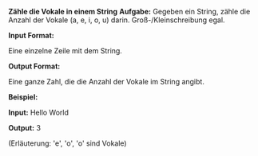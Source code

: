 **Zähle die Vokale in einem String**
**Aufgabe:**
Gegeben ein String, zähle die Anzahl der Vokale (a, e, i, o, u) darin. Groß-/Kleinschreibung egal.

**Input Format:**

Eine einzelne Zeile mit dem String.

**Output Format:**

Eine ganze Zahl, die die Anzahl der Vokale im String angibt.

**Beispiel:**

**Input:**
Hello World

**Output:**
3

(Erläuterung: 'e', 'o', 'o' sind Vokale)

